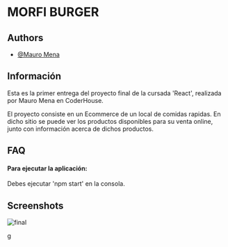 
# MORFI BURGER


## Authors

- [@Mauro Mena](https://github.com/martymcflyrokr)


## Información

Esta es la primer entrega del proyecto final de la cursada 'React', realizada por Mauro Mena en CoderHouse.

El proyecto consiste en un Ecommerce de un local de comidas rapidas. En dicho sitio se puede ver los productos
disponibles para su venta online, junto con información acerca de dichos productos.



## FAQ

#### Para ejecutar la aplicación:

Debes ejecutar 'npm start' en la consola.


## Screenshots


![final](https://user-images.githubusercontent.com/22405706/171771774-7db819e3-79c8-4a88-b1da-744d801ba25f.gif)



g
